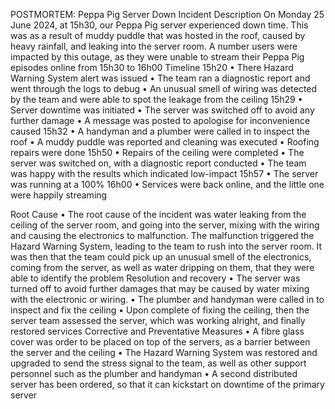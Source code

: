 POSTMORTEM: Peppa Pig Server Down
Incident Description
On Monday 25 June 2024, at 15h30, our Peppa Pig server experienced down time. This was as a result of muddy puddle that was hosted in the roof, caused by heavy rainfall, and leaking into the server room. A number users were impacted by this outage, as they were unable to stream their Peppa Pig episodes online from 15h30 to 16h00
Timeline
15h20
•	There Hazard Warning System alert was issued
•	The team ran a diagnostic report and went through the logs to debug
•	An unusual smell of wiring was detected by the team and were able to spot the leakage from the ceiling
15h29
•	Server downtime was initiated
•	The server was switched off to avoid any further damage
•	A message was posted to apologise for inconvenience caused
15h32
•	A handyman and a plumber were called in to inspect the roof
•	A muddy puddle was reported and cleaning was executed
•	Roofing repairs were done
15h50
•	Repairs of the ceiling were completed
•	The server was switched on, with a diagnostic report conducted
•	The team was happy with the results which indicated low-impact
15h57
•	The server was running at a 100%
16h00
•	Services were back online, and the little one were happily streaming

Root Cause
•	The root cause of the incident was water leaking from the ceiling of the server room, and going into the server, mixing with the wiring and causing the electronics to malfunction. The malfunction triggered the Hazard Warning System, leading to the team to rush into the server room. It was then that the team could pick up an unusual smell of the electronics, coming from the server, as well as water dripping on them, that they were able to identify the problem
Resolution and recovery
•	The server was turned off to avoid further damages that may be caused by water mixing with the electronic or wiring.
•	The plumber and handyman were called in to inspect and fix the ceiling
•	Upon complete of fixing the ceiling, then the server team assessed the server, which was working alright, and finally restored services
Corrective and Preventative Measures
•	A fibre glass cover was order to be placed on top of the servers, as a barrier between the server and the ceiling
•	The Hazard Warning System was restored and upgraded to send the stress signal to the team, as well as other support personnel such as the plumber and handyman
•	A second distributed server has been ordered, so that it can kickstart on downtime of the primary server



